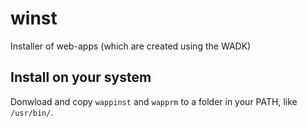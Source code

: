 # winst
Installer of web-apps (which are created using the WADK)

## Install on your system
Donwload and copy `wappinst` and `wapprm` to a folder in your PATH, like `/usr/bin/`.
